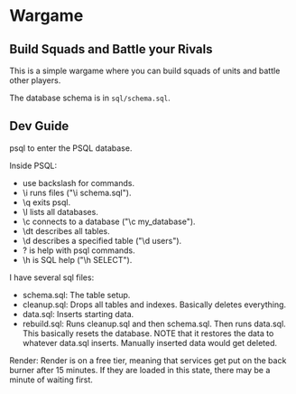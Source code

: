 # Wargame

## Build Squads and Battle your Rivals

This is a simple wargame where you can build squads of units and battle other players.

The database schema is in `sql/schema.sql`.

## Dev Guide

psql <Neon connection string> to enter the PSQL database.

Inside PSQL:
 - use backslash for commands.
 - \i runs files ("\i schema.sql").
 - \q exits psql.
 - \l lists all databases.
 - \c connects to a database ("\c my_database").
 - \dt describes all tables.
 - \d describes a specified table ("\d users").
 - \? is help with psql commands.
 - \h is SQL help ("\h SELECT").

I have several sql files:
 - schema.sql: The table setup.
 - cleanup.sql: Drops all tables and indexes.  Basically deletes everything.
 - data.sql: Inserts starting data.
 - rebuild.sql: Runs cleanup.sql and then schema.sql.  Then runs data.sql.  This basically resets the database.  NOTE that it restores the data to whatever data.sql inserts.  Manually inserted data would get deleted.

Render:
Render is on a free tier, meaning that services get put on the back burner after 15 minutes.  If they are loaded in this state, there may be a minute of waiting first.
